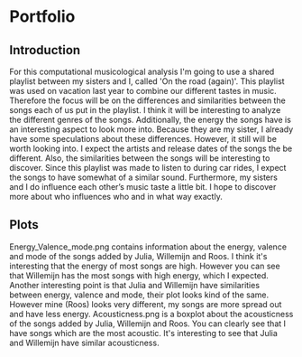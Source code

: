 # Portfolio
## Introduction
For this computational musicological analysis I'm going to use a shared playlist between my sisters and I, called 'On the road (again)'. This playlist was used on vacation last year to combine our different tastes in music. Therefore the focus will be on the differences and similarities between the songs each of us put in the playlist. I think it will be interesting to analyze the different genres of the songs. Additionally, the energy the songs have is an interesting aspect to look more into. Because they are my sister, I already have some speculations about these differences. However, it still will be worth looking into. I expect the artists and release dates of the songs the be different. Also, the similarities between the songs will be interesting to discover. Since this playlist was made to listen to during car rides, I expect the songs to have somewhat of a similar sound. Furthermore, my sisters and I do influence each other’s music taste a little bit. I hope to discover more about who influences who and in what way exactly.

## Plots
Energy_Valence_mode.png contains information about the energy, valence and mode of the songs added by Julia, Willemijn and Roos. I think it's interesting that the energy of most songs are high. However you can see that Willemijn has the most songs with high energy, which I expected. Another interesting point is that Julia and Willemijn have similarities between energy, valence and mode, their plot looks kind of the same. However mine (Roos) looks very different, my songs are more spread out and have less energy. Acousticness.png is a boxplot about the acousticness of the songs added by Julia, Willemijn and Roos. You can clearly see that I have songs which are the most acoustic. It's interesting to see that Julia and Willemijn have similar acousticness.
